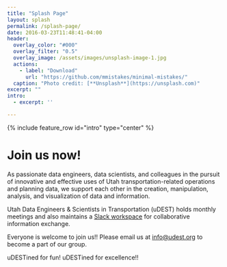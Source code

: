 ```yaml
---
title: "Splash Page"
layout: splash
permalink: /splash-page/
date: 2016-03-23T11:48:41-04:00
header:
  overlay_color: "#000"
  overlay_filter: "0.5"
  overlay_image: /assets/images/unsplash-image-1.jpg
  actions:
    - label: "Download"
      url: "https://github.com/mmistakes/minimal-mistakes/"
  caption: "Photo credit: [**Unsplash**](https://unsplash.com)"
excerpt: ""
intro: 
  - excerpt: ''

---
```


{% include feature_row id="intro" type="center" %}

# Join us now!

As passionate data engineers, data scientists, and colleagues in the pursuit of innovative and effective uses of Utah transportation-related operations and planning data, we support each other in the creation, manipulation, analysis, and visualization of data and information.

Utah Data Engineers & Scientists in Transportation (uDEST) holds monthly meetings and also maintains a [Slack workspace](https://udest.slack.com/) for collaborative information exchange.

Everyone is welcome to join us!! Please email us at [info@udest.org](mailto:info@udest.org) to become a part of our group.

uDESTined for fun! uDESTined for excellence!!


